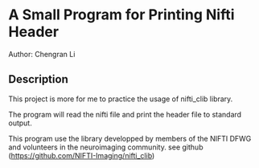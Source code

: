 # A Small Program for Printing Nifti Header
Author: Chengran Li
## Description 
This project is more for me to practice the usage of nifti_clib library. 

The program will read the nifti file and print the header file to standard output. 

This program use the library developped by members of the NIFTI DFWG and volunteers in the neuroimaging community. see github (https://github.com/NIFTI-Imaging/nifti_clib)

